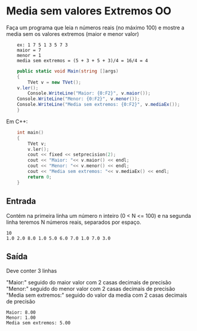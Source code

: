# Media sem valores Extremos OO
Faça um programa que leia n números reais (no máximo 100) e mostre a media sem os valores extremos (maior e menor valor)

   
~~~
    ex: 1 7 5 1 3 5 7 3
    maior = 7
    menor = 1
    media sem extremos = (5 + 3 + 5 + 3)/4 = 16/4 = 4
~~~

~~~C#
    public static void Main(string []args)
    {
        TVet v = new TVet();
	v.ler();
        Console.WriteLine("Maior: {0:F2}", v.maior());
	Console.WriteLine("Menor: {0:F2}", v.menor());
	Console.WriteLine("Media sem extremos: {0:F2}", v.mediaEx());
    }
~~~
Em C++:
~~~C++
    int main()
    {
        TVet v;
        v.ler();
        cout << fixed << setprecision(2);
        cout << "Maior: "<< v.maior() << endl;
        cout << "Menor: "<< v.menor() << endl;
        cout << "Media sem extremos: "<< v.mediaEx() << endl;
        return 0;
    }
~~~

## Entrada
Contém na primeira linha um número n inteiro (0 < N <= 100) e na segunda linha teremos N números reais, separados por espaço.

~~~
10
1.0 2.0 8.0 1.0 5.0 6.0 7.0 1.0 7.0 3.0
~~~

## Saída

Deve conter 3 linhas 

"Maior:" seguido do maior valor com 2 casas decimais de precisão  
"Menor:" seguido do menor valor com 2 casas decimais de precisão  
"Media sem extremos:" seguido do valor da media com 2 casas decimais de precisão   

~~~
Maior: 8.00
Menor: 1.00
Media sem extremos: 5.00
~~~